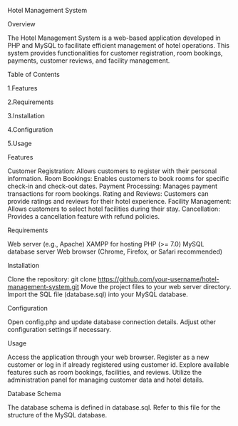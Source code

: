 Hotel Management System

Overview

The Hotel Management System is a web-based application developed in PHP and MySQL to facilitate efficient management of hotel operations. This system provides functionalities for customer registration, room bookings, payments, customer reviews, and facility management.

Table of Contents

1.Features

2.Requirements

3.Installation

4.Configuration

5.Usage

Features

Customer Registration: Allows customers to register with their personal information.
Room Bookings: Enables customers to book rooms for specific check-in and check-out dates.
Payment Processing: Manages payment transactions for room bookings.
Rating and Reviews: Customers can provide ratings and reviews for their hotel experience.
Facility Management: Allows customers to select hotel facilities during their stay.
Cancellation: Provides a cancellation feature with refund policies.

Requirements

Web server (e.g., Apache)
XAMPP for hosting
PHP (>= 7.0)
MySQL database server
Web browser (Chrome, Firefox, or Safari recommended)

Installation

Clone the repository: git clone https://github.com/your-username/hotel-management-system.git
Move the project files to your web server directory.
Import the SQL file (database.sql) into your MySQL database.

Configuration

Open config.php and update database connection details.
Adjust other configuration settings if necessary.

Usage

Access the application through your web browser.
Register as a new customer or log in if already registered using customer id.
Explore available features such as room bookings, facilities, and reviews.
Utilize the administration panel for managing customer data and hotel details.

Database Schema

The database schema is defined in database.sql. Refer to this file for the structure of the MySQL database.
